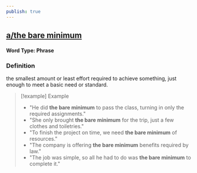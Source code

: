 ```yaml
---
publish: true
---
```

## [a/the bare minimum](https://dictionary.cambridge.org/dictionary/english/a/the-bare-minimum)
#### Word Type: Phrase
### Definition
the smallest amount or least effort required to achieve something, just enough to meet a basic need or standard.

> [!example] Example
> 
> - "He did **the bare minimum** to pass the class, turning in only the required assignments."
> - "She only brought **the bare minimum** for the trip, just a few clothes and toiletries."
> - "To finish the project on time, we need **the bare minimum** of resources."
> - "The company is offering **the bare minimum** benefits required by law."
> - "The job was simple, so all he had to do was **the bare minimum** to complete it."
